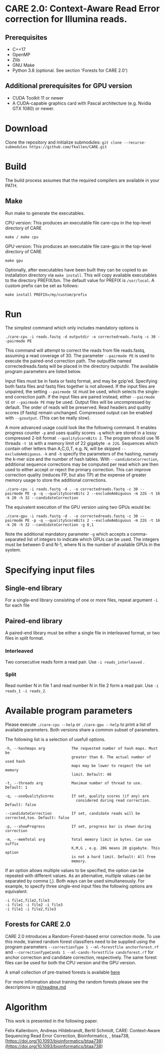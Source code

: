 # CARE 2.0: Context-Aware Read Error correction for Illumina reads.

## Prerequisites
* C++17 
* OpenMP
* Zlib
* GNU Make
* Python 3.8 (optional. See section 'Forests for CARE 2.0')

## Additional prerequisites for GPU version
* CUDA Toolkit 11 or newer
* A CUDA-capable graphics card with Pascal architecture (e.g. Nvidia GTX 1080) or newer.

# Download
Clone the repository and initialize submodules: `git clone --recurse-submodules https://github.com/fkallen/CARE.git`


# Build
The build process assumes that the required compilers are available in your PATH.

## Make
Run make to generate the executables.

CPU version: This produces an executable file care-cpu in the top-level directory of CARE
```
make / make cpu
```

GPU version: This produces an executable file care-gpu in the top-level directory of CARE
```
make gpu
```

Optionally, after executables have been built they can be copied to an installation directory via `make install`.
This will copy available executables to the directory PREFIX/bin. The default value for PREFIX is `/usr/local`.
A custom prefix can be set as follows:

```
make install PREFIX=/my/custom/prefix
```



# Run   
The simplest command which only includes mandatory options is

```
./care-cpu -i reads.fastq -d outputdir -o correctedreads.fastq -c 30 --pairmode PE
```

This command will attempt to correct the reads from file reads.fastq, assuming a read coverage of 30. The parameter `--pairmode PE` is used to execute the paired-end correction path.
The outputfile named correctedreads.fastq will be placed in the directory outputdir. The available program parameters are listed below.

Input files must be in fasta or fastq format, and may be gzip'ed. Specifying both fasta files and fastq files together is not allowed.
If the input files are unpaired, the setting `--pairmode SE` must be used, which selects the single-end correction path.
If the input files are paired instead, either `--pairmode SE` or `--pairmode PE` may be used.
Output files will be uncompressed by default. The order of reads will be preserved. Read headers and quality scores (if fastq) remain unchanged. Compressed output can be enabled with `--gzoutput`. (This can be really slow).

A more advanced usage could look like the following command. It enables progress counter `-p` and uses quality scores `-q` which are stored in a lossy compressed 2-bit format `--qualityScoreBits 2`. The program should use 16 threads `-t 16` with a memory limit of 22 gigabyte `-m 22G`. Sequences which contain other letters than A,C,G,T, e.g. N, will be skipped `--excludeAmbiguous`. `-k` and `-h` specify the parameters of the hashing, namely the k-mer size and the number of hash tables. With `--candidateCorrection`, additional sequence corrections may be computed per read which are then used to either accept or reject the primary correction. This can improve correction quality (reduces FP, but also TP) at the expense of greater memory usage to store the additional corrections.

```
./care-cpu -i reads.fastq -d . -o correctedreads.fastq -c 30 --pairmode PE -p -q --qualityScoreBits 2 --excludeAmbiguous -m 22G -t 16 -k 20 -h 32 --candidateCorrection
```

The equivalent execution of the GPU version using two GPUs would be:

```
./care-gpu -i reads.fastq -d . -o correctedreads.fastq -c 30 --pairmode PE -p -q --qualityScoreBits 2 --excludeAmbiguous -m 22G -t 16 -k 20 -h 32 --candidateCorrection -g 0,1
```
Note the additional mandatory parameter `-g` which accepts a comma-separated list of integers to indicate which GPUs can be used. The integers must be between 0 and N-1, where N is the number of available GPUs in the system.


# Specifying input files
## Single-end library
For a single-end library consisting of one or more files, repeat argument `-i` for each file

## Paired-end library
A paired-end library must be either a single file in interleaved format, or two files in split format.

### Interleaved
Two consecutive reads form a read pair. Use `-i reads_interleaved` .

### Split
Read number N in file 1 and read number N in file 2 form a read pair. Use `-i reads_1 -i reads_2`.

# Available program parameters
Please execute `./care-cpu --help` or `./care-gpu --help` to print a list of available parameters. Both versions share a common subset of parameters.

The following list is a selection of usefull options.

```
-h, --hashmaps arg            The requested number of hash maps. Must be
                              greater than 0. The actual number of used hash
                              maps may be lower to respect the set memory
                              limit. Default: 48

-t, --threads arg             Maximum number of thread to use. Default: 1

-q, --useQualityScores        If set, quality scores (if any) are
                                considered during read correction. Default: false

--candidateCorrection         If set, candidate reads will be corrected,too. Default: false

-p, --showProgress            If set, progress bar is shown during correction

-m, --memTotal arg            Total memory limit in bytes. Can use suffix
                              K,M,G , e.g. 20G means 20 gigabyte. This option
                              is not a hard limit. Default: All free
                              memory.
```

If an option allows multiple values to be specified, the option can be repeated with different values.
As an alternative, multiple values can be separated by comma (,). Both ways can be used simultaneously.
For example, to specify three single-end input files the following options are equivalent:

```
-i file1,file2,file3
-i file1 -i file2 -i file3
-i file1 -i file2,file3
```

## Forests for CARE 2.0
CARE 2.0 introduces a Random-Forest-based error correction mode. To use this mode, trained random forest classifiers need to be supplied using the program parameters
`--correctionType 1 --ml-forestfile anchorforest.rf ` and `--correctionTypeCands 1 --ml-cands-forestfile candsforest.rf` for anchor correction and candidate correction, respectively.
The same forest files can be used for both the CPU version and the GPU version.

A small collection of pre-trained forests is available [here](https://seafile.rlp.net/d/e784b6f809a240d095c8/)

For more information about training the random forests please see the descriptions in [ml/readme.md](ml/readme.md)


# Algorithm

This work is presented in the following paper.

Felix Kallenborn, Andreas Hildebrandt, Bertil Schmidt, CARE: Context-Aware Sequencing Read Error Correction, Bioinformatics, , btaa738, [https://doi.org/10.1093/bioinformatics/btaa738](https://doi.org/10.1093/bioinformatics/btaa738)



